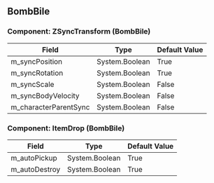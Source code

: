 ## BombBile

### Component: ZSyncTransform (BombBile)

|Field|Type|Default Value|
|-----|----|-------------|
|m_syncPosition|System.Boolean|True|
|m_syncRotation|System.Boolean|True|
|m_syncScale|System.Boolean|False|
|m_syncBodyVelocity|System.Boolean|False|
|m_characterParentSync|System.Boolean|False|

### Component: ItemDrop (BombBile)

|Field|Type|Default Value|
|-----|----|-------------|
|m_autoPickup|System.Boolean|True|
|m_autoDestroy|System.Boolean|True|

